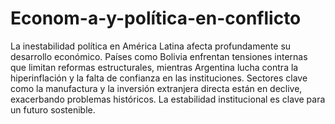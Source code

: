 # Econom-a-y-política-en-conflicto
La inestabilidad política en América Latina afecta profundamente su desarrollo económico. Países como Bolivia enfrentan tensiones internas que limitan reformas estructurales, mientras Argentina lucha contra la hiperinflación y la falta de confianza en las instituciones. Sectores clave como la manufactura y la inversión extranjera directa están en declive, exacerbando problemas históricos. La estabilidad institucional es clave para un futuro sostenible.
